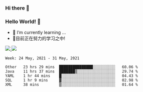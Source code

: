 ### Hi there 👋
### Hello World! 🙌

- 🌱 I’m currently learning ...
- 📖目前正在努力的学习之中!

<a href="https://github.com/anuraghazra/github-readme-stats">
  <img src="https://github-readme-stats.vercel.app/api?username=keyboardWithDream&show_icons=true&repo=github-readme-stats" />
</a>
<a href="https://github.com/anuraghazra/convoychat">
  <img src="https://github-readme-stats.vercel.app/api/top-langs/?username=keyboardWithDream&layout=compact&repo=convoychat" />
</a>



<!--START_SECTION:waka-->
```text
Week: 24 May, 2021 - 31 May, 2021

Other   23 hrs 29 mins  ███████████████░░░░░░░░░░   60.06 % 
Java    11 hrs 37 mins  ███████▒░░░░░░░░░░░░░░░░░   29.74 % 
YAML    1 hr 44 mins    █░░░░░░░░░░░░░░░░░░░░░░░░   04.43 % 
SQL     1 hr 9 mins     ▓░░░░░░░░░░░░░░░░░░░░░░░░   02.98 % 
XML     38 mins         ▒░░░░░░░░░░░░░░░░░░░░░░░░   01.64 % 
```
<!--END_SECTION:waka-->
